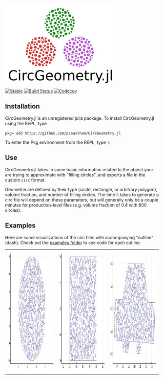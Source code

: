 <img src="README_figures/logo.png" width="350" />

[![Stable](https://img.shields.io/badge/docs-stable-blue.svg)](https://pseastham.github.io/CircGeometry.jl/stable)
[![Build Status](https://travis-ci.com/pseastham/CircGeometry.jl.svg?branch=master)](https://travis-ci.com/pseastham/CircGeometry.jl)
[![Codecov](https://codecov.io/gh/pseastham/CircGeometry.jl/branch/master/graph/badge.svg)](https://codecov.io/gh/pseastham/CircGeometry.jl)


## Installation

CircGeometry.jl is an unregistered julia package.  To install CircGeometry.jl using the REPL, type

`pkg> add https://github.com/pseastham/CircGeometry.jl`

To enter the Pkg environment from the REPL, type `]`.

## Use

CircGeometry.jl takes in some basic information related to the object your are trying to approximate with "filling circles", and exports a file in the custom `circ` format. 

Geometrie are defined by their type (circle, rectangle, or arbitrary polygon), volume fraction, and number of filling circles. The time it takes to generate a circ file will depend on these parameters, but will generally only be a couple minutes for production-level files (e.g. volume fraction of 0.4 with 800 circles).

## Examples

Here are some visualizations of the circ files with accompanying "outline" (dash). Check out the [examples folder](https://github.com/pseastham/CircGeometry.jl/tree/master/examples) to see code for each outline.

<p align="center">
<table><tr>
<td><img src="README_figures/circle.svg" width="400" height="400" /></td>
<td><img src="README_figures/rectangle.svg" width="400" height="400" /></td>
<td><img src="README_figures/car.svg" width="400" height="400" /></td>
</tr></table>
</p>
